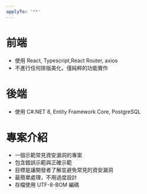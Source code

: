 ```yaml
---
applyTo: '**'
---
```

# 前端
- 使用 React, Typescript,React Router, axios
- 不進行任何排版美化，僅純粹的功能實作
# 後端
- 使用 C#.NET 8, Entity Framework Core, PostgreSQL

# 專案介紹
- 一個示範常見資安漏洞的專案
- 包含錯誤示範與正確示範
- 目標是讓開發者了解並避免常見的資安漏洞
- 最簡單處理，不用過度設計
- 存檔使用 UTF-8-BOM 編碼